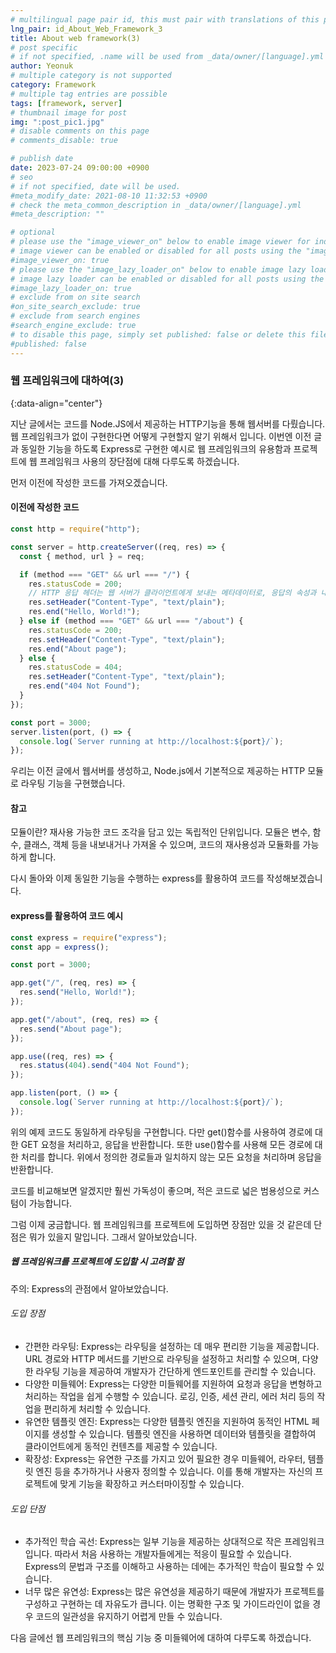 ```yaml
---
# multilingual page pair id, this must pair with translations of this page. (This name must be unique)
lng_pair: id_About_Web_Framework_3
title: About web framework(3)
# post specific
# if not specified, .name will be used from _data/owner/[language].yml
author: Yeonuk
# multiple category is not supported
category: Framework
# multiple tag entries are possible
tags: [framework, server]
# thumbnail image for post
img: ":post_pic1.jpg"
# disable comments on this page
# comments_disable: true

# publish date
date: 2023-07-24 09:00:00 +0900
# seo
# if not specified, date will be used.
#meta_modify_date: 2021-08-10 11:32:53 +0900
# check the meta_common_description in _data/owner/[language].yml
#meta_description: ""

# optional
# please use the "image_viewer_on" below to enable image viewer for individual pages or posts (_posts/ or [language]/_posts folders).
# image viewer can be enabled or disabled for all posts using the "image_viewer_posts: true" setting in _data/conf/main.yml.
#image_viewer_on: true
# please use the "image_lazy_loader_on" below to enable image lazy loader for individual pages or posts (_posts/ or [language]/_posts folders).
# image lazy loader can be enabled or disabled for all posts using the "image_lazy_loader_posts: true" setting in _data/conf/main.yml.
#image_lazy_loader_on: true
# exclude from on site search
#on_site_search_exclude: true
# exclude from search engines
#search_engine_exclude: true
# to disable this page, simply set published: false or delete this file
#published: false
---
```


<!-- outline-start -->

### 웹 프레임워크에 대하여(3)

{:data-align="center"}

<!-- outline-end -->

지난 글에서는 코드를 Node.JS에서 제공하는 HTTP기능을 통해 웹서버를 다뤘습니다. 웹 프레임워크가 없이 구현한다면 어떻게 구현할지 알기 위해서 입니다.
이번엔 이전 글과 동일한 기능을 하도록 Express로 구현한 예시로 웹 프레임워크의 유용함과 프로젝트에 웹 프레임워크 사용의 장단점에 대해 다루도록 하겠습니다.

먼저 이전에 작성한 코드를 가져오겠습니다.

#### 이전에 작성한 코드

```javascript
const http = require("http");

const server = http.createServer((req, res) => {
  const { method, url } = req;

  if (method === "GET" && url === "/") {
    res.statusCode = 200;
    // HTTP 응답 헤더는 웹 서버가 클라이언트에게 보내는 메타데이터로, 응답의 속성과 내용에 대한 정보를 담고 있습니다.
    res.setHeader("Content-Type", "text/plain");
    res.end("Hello, World!");
  } else if (method === "GET" && url === "/about") {
    res.statusCode = 200;
    res.setHeader("Content-Type", "text/plain");
    res.end("About page");
  } else {
    res.statusCode = 404;
    res.setHeader("Content-Type", "text/plain");
    res.end("404 Not Found");
  }
});

const port = 3000;
server.listen(port, () => {
  console.log(`Server running at http://localhost:${port}/`);
});
```

우리는 이전 글에서 웹서버를 생성하고, Node.js에서 기본적으로 제공하는 HTTP 모듈로 라우팅 기능을 구현했습니다.

#### 참고

모듈이란?
재사용 가능한 코드 조각을 담고 있는 독립적인 단위입니다. 모듈은 변수, 함수, 클래스, 객체 등을 내보내거나 가져올 수 있으며, 코드의 재사용성과 모듈화를 가능하게 합니다.

다시 돌아와 이제 동일한 기능을 수행하는 express를 활용하여 코드를 작성해보겠습니다.

#### express를 활용하여 코드 예시

```javascript
const express = require("express");
const app = express();

const port = 3000;

app.get("/", (req, res) => {
  res.send("Hello, World!");
});

app.get("/about", (req, res) => {
  res.send("About page");
});

app.use((req, res) => {
  res.status(404).send("404 Not Found");
});

app.listen(port, () => {
  console.log(`Server running at http://localhost:${port}/`);
});
```

위의 예제 코드도 동일하게 라우팅을 구현합니다. 다만 get()함수를 사용하여 경로에 대한 GET 요청을 처리하고, 응답을 반환합니다. 또한 use()함수를 사용해 모든 경로에 대한 처리를 합니다.
위에서 정의한 경로들과 일치하지 않는 모든 요청을 처리하며 응답을 반환합니다.

코드를 비교해보면 알겠지만 훨씬 가독성이 좋으며, 적은 코드로 넓은 범용성으로 커스텀이 가능합니다.

그럼 이제 궁금합니다. 웹 프레임워크를 프로젝트에 도입하면 장점만 있을 것 같은데 단점은 뭐가 있을지 말입니다.
그래서 알아보았습니다.

##### 웹 프레임워크를 프로젝트에 도입할 시 고려할 점

주의: Express의 관점에서 알아보았습니다.

###### 도입 장점

- 간편한 라우팅: Express는 라우팅을 설정하는 데 매우 편리한 기능을 제공합니다. URL 경로와 HTTP 메서드를 기반으로 라우팅을 설정하고 처리할 수 있으며, 다양한 라우팅 기능을 제공하여 개발자가 간단하게 엔드포인트를 관리할 수 있습니다.
- 다양한 미들웨어: Express는 다양한 미들웨어를 지원하여 요청과 응답을 변형하고 처리하는 작업을 쉽게 수행할 수 있습니다. 로깅, 인증, 세션 관리, 에러 처리 등의 작업을 편리하게 처리할 수 있습니다.
- 유연한 템플릿 엔진: Express는 다양한 템플릿 엔진을 지원하여 동적인 HTML 페이지를 생성할 수 있습니다. 템플릿 엔진을 사용하면 데이터와 템플릿을 결합하여 클라이언트에게 동적인 컨텐츠를 제공할 수 있습니다.
- 확장성: Express는 유연한 구조를 가지고 있어 필요한 경우 미들웨어, 라우터, 템플릿 엔진 등을 추가하거나 사용자 정의할 수 있습니다. 이를 통해 개발자는 자신의 프로젝트에 맞게 기능을 확장하고 커스터마이징할 수 있습니다.

###### 도입 단점

- 추가적인 학습 곡선: Express는 일부 기능을 제공하는 상대적으로 작은 프레임워크입니다. 따라서 처음 사용하는 개발자들에게는 적응이 필요할 수 있습니다. Express의 문법과 구조를 이해하고 사용하는 데에는 추가적인 학습이 필요할 수 있습니다.
- 너무 많은 유연성: Express는 많은 유연성을 제공하기 때문에 개발자가 프로젝트를 구성하고 구현하는 데 자유도가 큽니다. 이는 명확한 구조 및 가이드라인이 없을 경우 코드의 일관성을 유지하기 어렵게 만들 수 있습니다.

다음 글에선 웹 프레임워크의 핵심 기능 중 미들웨어에 대하여 다루도록 하겠습니다.
